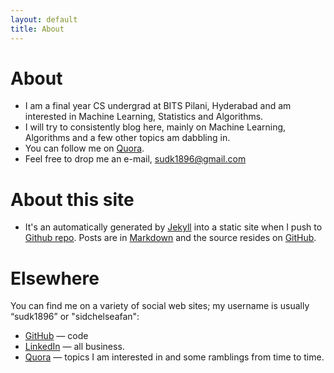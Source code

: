 ```yaml
---
layout: default
title: About
---
```


About
========

* I am a final year CS undergrad at BITS Pilani, Hyderabad and am interested in Machine Learning, Statistics and Algorithms.
* I will try to consistently blog here, mainly on Machine Learning, Algorithms and a few other topics am dabbling in.
* You can follow me on [Quora](https://www.quora.com/profile/Sudarshan-Konge).
* Feel free to drop me an e-mail, <a href="mailto:sudk1896@gmail.com">sudk1896@gmail.com</a>


About this site
===============
* It's an automatically generated by
  [Jekyll](https://github.com/jekyll/jekyll) into a static site when
  I push to
  [Github repo](https://github.com/anildigital/anildigital.github.com/). Posts
  are in [Markdown](http://daringfireball.net/projects/markdown/) and
  the source resides on
  [GitHub](https://github.com/anildigital/anildigital.github.com/).


Elsewhere
=========
You can find me on a variety of social web sites; my username is usually “sudk1896” or "sidchelseafan":

* [GitHub](http://github.com/sudk1896) — code
* [LinkedIn](https://www.linkedin.com/in/sudk1896) — all business.
* [Quora](https://www.quora.com/profile/Sudarshan-Konge) — topics I am interested in and some ramblings from time to time.
